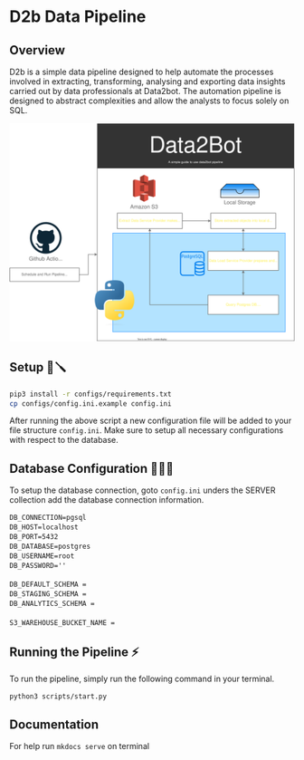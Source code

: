 # D2b Data Pipeline
## **Overview** 
D2b is a simple data pipeline designed to help automate the processes involved in extracting, transforming, analysing and exporting data insights carried out by data professionals at Data2bot. The automation pipeline is designed to abstract complexities and allow the analysts to focus solely on SQL.

<img src='docs/assets/system.svg' alt='System flow'>

## Setup 🔩🪛
```bash
pip3 install -r configs/requirements.txt
cp configs/config.ini.example config.ini
```

After running the above script a new configuration file will be added to your file structure `config.ini`. Make sure to setup all necessary configurations with respect to the database.

## Database Configuration 👨🏽‍💻
To setup the database connection, goto `config.ini` unders the SERVER collection add the database connection information.
```md
DB_CONNECTION=pgsql
DB_HOST=localhost
DB_PORT=5432
DB_DATABASE=postgres
DB_USERNAME=root
DB_PASSWORD=''

DB_DEFAULT_SCHEMA = 
DB_STAGING_SCHEMA = 
DB_ANALYTICS_SCHEMA =  

S3_WAREHOUSE_BUCKET_NAME = 

```

## Running the Pipeline ⚡️
To run the pipeline, simply run the following command in your terminal.
```bash
python3 scripts/start.py
```

## Documentation
For help run `mkdocs serve` on terminal
